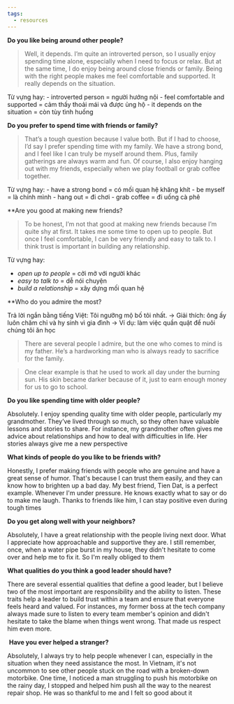 ```yaml
---
tags:
  - resources
---
```

**Do you like being around other people?**

> Well, it depends. I’m quite an introverted person, so I usually enjoy spending time alone, especially when I need to focus or relax. But at the same time, I do enjoy being around close friends or family. Being with the right people makes me feel comfortable and supported. It really depends on the situation.

Từ vựng hay:
	-	introverted person = người hướng nội
	-	feel comfortable and supported = cảm thấy thoải mái và được ủng hộ
	-	it depends on the situation = còn tùy tình huống

**Do you prefer to spend time with friends or family?**

> That’s a tough question because I value both. But if I had to choose, I’d say I prefer spending time with my family. We have a strong bond, and I feel like I can truly be myself around them. Plus, family gatherings are always warm and fun. Of course, I also enjoy hanging out with my friends, especially when we play football or grab coffee together.

Từ vựng hay:
	-	have a strong bond = có mối quan hệ khăng khít
	-	be myself = là chính mình
	-	hang out = đi chơi
	-	grab coffee = đi uống cà phê

**Are you good at making new friends?

> To be honest, I’m not that good at making new friends because I’m quite shy at first. It takes me some time to open up to people. But once I feel comfortable, I can be very friendly and easy to talk to. I think trust is important in building any relationship.

Từ vựng hay:
- _open up to people_ = cởi mở với người khác
- _easy to talk to_ = dễ nói chuyện
- _build a relationship_ = xây dựng mối quan hệ

**Who do you admire the most?

Trả lời ngắn bằng tiếng Việt: Tôi ngưỡng mộ bố tôi nhất.
→ Giải thích: ông ấy luôn chăm chỉ và hy sinh vì gia đình
→ Ví dụ: làm việc quần quật để nuôi chúng tôi ăn học


> There are several people I admire, but the one who comes to mind is my father. He’s a hardworking man who is always ready to sacrifice for the family.

> One clear example is that he used to work all day under the burning sun. His skin became darker because of it, just to earn enough money for us to go to school.

**Do you like spending time with older people?**

Absolutely. I enjoy spending quality time with older people, particularly my grandmother. They’ve lived through so much, so they often have valuable lessons and stories to share. For instance, my grandmother often gives me advice about relationships and how to deal with difficulties in life. Her stories always give me a new perspective

**What kinds of people do you like to be friends with?**

Honestly, I prefer making friends with people who are genuine and have a great sense of humor. That's because I can trust them easily, and they can know how to brighten up a bad day. My best friend, Tien Dat, is a perfect example. Whenever I'm under pressure. He knows exactly what to say or do to make me laugh. Thanks to friends like him, I can stay positive even during tough times

**Do you get along well with your neighbors?**

Absolutely, I have a great relationship with the people living next door. What I appreciate how approachable and supportive they are. I still remember, once, when a water pipe burst in my house, they didn't hesitate to come over and help me to fix it. So I'm really obliged to them 

**What qualities do you think a good leader should have?**	

There are several essential qualities that define a good leader, but I believe two of the most important are responsibility and the ability to listen. These traits help a leader to build trust within a team and ensure that everyone feels heard and valued. For instances, my former boss at the tech company always made sure to listen to every team member's opinion and didn't hesitate to take the blame when things went wrong. That made us respect him even more.

 **Have you ever helped a stranger?**

Absolutely, I always try to help people whenever I can, especially in the situation when they need assistance the most. In Vietnam, it's not uncommon to see other people stuck on the road with a broken-down motorbike. One time, I noticed a man struggling to push his motorbike on the rainy day, I stopped and helped him push all the way to the nearest repair shop. He was so thankful to me and I felt so good about it

